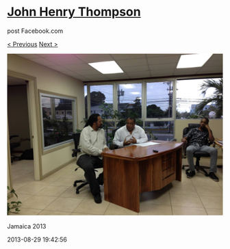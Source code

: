 # [John Henry Thompson](../README.md)
post Facebook.com

[< Previous](2013-08-29-59.md) [Next >](2013-08-29-61.md)

[![](../media/2013-08-29/Jamaica-2071.jpg)](../README.md)

Jamaica 2013

2013-08-29 19:42:56